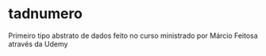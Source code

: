 # tadnumero
Primeiro tipo abstrato de dados feito no curso ministrado por Márcio Feitosa através da Udemy
